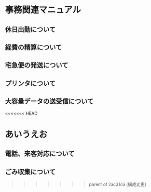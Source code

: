 # 事務関連マニュアル
## 休日出勤について
## 経費の精算について
## 宅急便の発送について
## プリンタについて
## 大容量データの送受信について
<<<<<<< HEAD

あいうえお
=======
## 電話、来客対応について
## ごみ収集について
>>>>>>> parent of 2ac31c6 (構成変更)
